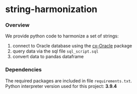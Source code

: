 # string-harmonization
### Overview
We provide python code to harmonize a set of strings:<br>
1. connect to Oracle database using the [cx-Oracle](https://oracle.github.io/python-cx_Oracle/) package
1. query data via the sql file ```sql_script.sql```
1. convert data to pandas dataframe

### Dependencies
The required packages are included in file ```requirements.txt```.<br>
Python interpreter version used for this project: **3.9.4**
